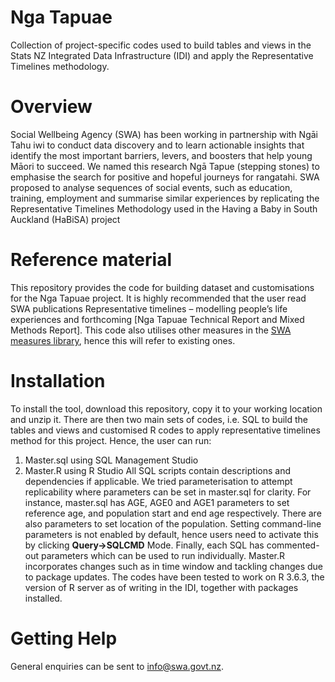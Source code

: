 # Nga Tapuae 
Collection of project-specific codes used to build tables and views in the Stats NZ Integrated Data Infrastructure (IDI) and apply the Representative Timelines methodology.

# Overview

Social Wellbeing Agency (SWA) has been working in partnership with Ngāi Tahu iwi to conduct data discovery and to learn actionable insights that identify the most important barriers, levers, and boosters that help young Māori to succeed. We named this research Ngā Tapue (stepping stones) to emphasise the search for positive and hopeful journeys for rangatahi. SWA proposed to analyse sequences of social events, such as education, training, employment and summarise similar experiences by replicating the Representative Timelines Methodology used in the Having a Baby in South Auckland (HaBiSA) project

# Reference material

This repository provides the code for building dataset and customisations for the Nga Tapuae project. It is highly recommended that the user read SWA publications Representative timelines – modelling people’s life experiences and forthcoming [Nga Tapuae Technical Report and Mixed Methods Report].
This code also utilises other measures in the [SWA measures library](https://github.com/nz-social-wellbeing-agency/definitions_library), hence this will refer to existing ones.

# Installation

To install the tool, download this repository, copy it to your working location and unzip it. There are then two main sets of codes, i.e. SQL to build the tables and views and customised R codes to apply representative timelines method for this project. Hence, the user can run:
1.	Master.sql using SQL Management Studio 
2.	Master.R using R Studio
All SQL scripts contain descriptions and dependencies if applicable. We tried parameterisation to attempt replicability where parameters can be set in master.sql for clarity.  For instance, master.sql has AGE, AGE0 and AGE1 parameters to set reference age, and population start and end age respectively.  There are also parameters to set location of the population. Setting command-line parameters is not enabled by default, hence users need to activate this by clicking **Query->SQLCMD** Mode. Finally, each SQL has commented-out parameters which can be used to run individually.
Master.R incorporates changes such as in time window and tackling changes due to package updates. The codes have been tested to work on R 3.6.3, the version of R server as of writing in the IDI, together with packages installed.

# Getting Help
General enquiries can be sent to info@swa.govt.nz.  

